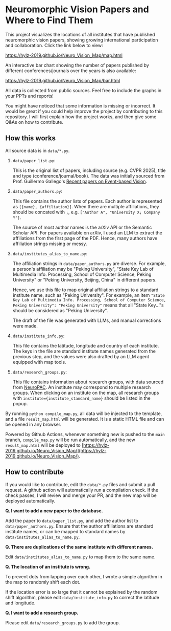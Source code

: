 # Neuromorphic Vision Papers and Where to Find Them

This project visualizes the locations of all institutes that have published neuromorphic vision papers, showing growing international participation and collaboration. Click the link below to view:

https://hylz-2019.github.io/Neuro_Vision_Map/map.html

An interactive bar chart showing the number of papers published by different conferences/journals over the years is also available:

https://hylz-2019.github.io/Neuro_Vision_Map/bar.html

All data is collected from public sources. Feel free to include the graphs in your PPTs and reports!

You might have noticed that some information is missing or incorrect. It would be great if you could help improve the project by contributing to this repository. I will first explain how the project works, and then give some Q&As on how to contribute.

## How this works

All source data is in `data/*.py`.

1. `data/paper_list.py`: 

	This is the original list of papers, including source (e.g. CVPR 2025), title and type (conference/journal/book). The data was initially sourced from Prof. Guillermo Gallego's [Recent papers on Event-based Vision](https://docs.google.com/spreadsheets/d/1_OBbSz10CkxXNDHQd-Mn_ui3OmymMFvm-lW316uvxy8/edit?gid=0#gid=0).

2. `data/paper_authors.py`: 

	This file contains the author lists of papers. Each author is represented as `[{name}, {affiliation}]`. When there are multiple affiliations, they should be concated with `;`, e.g. `["Author A", "University X; Company Y"]`. 
	
	The source of most author names is the arXiv API or the Semantic Scholar API. For papers available on arXiv, I used an LLM to extract the affiliations from the first page of the PDF. Hence, many authors have affiliation strings missing or messy.

3. `data/institutes_alias_to_name.py`:

	The affiliation strings in `data/paper_authors.py` are diverse. For example, a person's affiliation may be "Peking University", "State Key Lab of Multimedia Info. Processing, School of Computer Science, Peking University" or "Peking University, Beijing, China" in different papers. 

	Hence, we use this file to map original affiliation strings to a standard institute name, such as "Peking University". For example, an item `"State Key Lab of Multimedia Info. Processing, School of Computer Science, Peking University": "Peking University"` means that all "State Key..."s should be considered as "Peking University".

	The draft of the file was generated with LLMs, and manual corrections were made.

4. `data/institute_info.py`:

	This file contains the latitude, longitude and country of each institute. The keys in the file are standard institute names generated from the previous step, and the values were also drafted by an LLM agent equipped with map tools.

5. `data/research_groups.py`:

	This file contains information about research groups, with data sourced from [NeuroPAC](https://www.neuropac.info/resources-3/map/). An institute may correspond to multiple research groups. When clicking on an institute on the map, all research groups with `institute={institute_standard_name}` should be listed in the popup.

By running `python compile_map.py`, all data will be injected to the template, and a file `result_map.html` will be generated. It is a static HTML file and can be opened in any browser.

Powered by Github Actions, whenever something new is pushed to the `main` branch, `compile_map.py` will be run automatically, and the new `result_map.html` will be deployed to [https://hylz-2019.github.io/Neuro_Vision_Map/](https://hylz-2019.github.io/Neuro_Vision_Map/).

## How to contribute

If you would like to contribute, edit the `data/*.py` files and submit a pull request. A github action will automatically run a compilation check. If the check passes, I will review and merge your PR, and the new map will be deployed automatically.

**Q. I want to add a new paper to the database.**

Add the paper to `data/paper_list.py`, and add the author list to `data/paper_authors.py`. Ensure that the author affiliations are standard institute names, or can be mapped to standard names by `data/institutes_alias_to_name.py`.

**Q. There are duplications of the same institute with different names.**

Edit `data/institutes_alias_to_name.py` to map them to the same name.

**Q. The location of an institute is wrong.**
	
To prevent dots from lapping over each other, I wrote a simple algorithm in the map to randomly shift each dot.

If the location error is so large that it cannot be explained by the random shift algorithm, please edit `data/institute_info.py` to correct the latitude and longitude.

**Q. I want to add a research group.**

Please edit `data/research_groups.py` to add the group.
